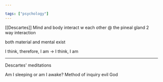 ```yaml
---

tags: ["psychology"]
---
```



[[Descartes]] 
Mind and body interact w each other
@ the pineal gland
2 way interaction

both material and mental exist 

I think, therefore, I am -> I think, I am 

---

Descartes' meditations 

Am I sleeping or am I awake?
Method of inquiry 
evil God 

